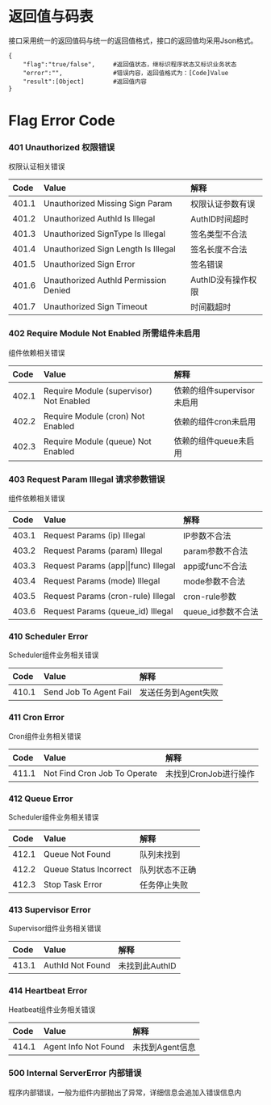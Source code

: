 # 返回值与码表

接口采用统一的返回值码与统一的返回值格式，接口的返回值均采用Json格式。

```
{
    "flag":"true/false",     #返回值状态，继标识程序状态又标识业务状态
    "error":"",              #错误内容，返回值格式为：[Code]Value
    "result":[Object]        #返回值内容
}
```

# Flag Error Code

### 401 Unauthorized 权限错误

权限认证相关错误

| **Code** | **Value** | **解释** |
| :--- | :--- | :--- |
| 401.1 | Unauthorized Missing Sign Param | 权限认证参数有误 |
| 401.2 | Unauthorized AuthId Is Illegal | AuthID时间超时 |
| 401.3 | Unauthorized SignType Is Illegal | 签名类型不合法 |
| 401.4 | Unauthorized Sign Length Is Illegal | 签名长度不合法 |
| 401.5 | Unauthorized Sign Error | 签名错误 |
| 401.6 | Unauthorized AuthId Permission Denied | AuthID没有操作权限 |
| 401.7 | Unauthorized Sign Timeout | 时间戳超时 |

### 402 Require Module Not Enabled 所需组件未启用

组件依赖相关错误

| **Code** | **Value** | **解释** |
| :--- | :--- | :--- |
| 402.1 | Require Module \(supervisor\) Not Enabled | 依赖的组件supervisor未启用 |
| 402.2 | Require Module \(cron\) Not Enabled | 依赖的组件cron未启用 |
| 402.3 | Require Module \(queue\) Not Enabled | 依赖的组件queue未启用 |

### 403 Request Param Illegal 请求参数错误

组件依赖相关错误

| **Code** | **Value** | **解释** |
| :--- | :--- | :--- |
| 403.1 | Request Params \(ip\) Illegal | IP参数不合法 |
| 403.2 | Request Params \(param\) Illegal | param参数不合法 |
| 403.3 | Request Params \(app\|\|func\) Illegal | app或func不合法 |
| 403.4 | Request Params \(mode\) Illegal | mode参数不合法 |
| 403.5 | Request Params \(cron-rule\) Illegal | cron-rule参数 |
| 403.6 | Request Params \(queue\_id\) Illegal | queue\_id参数不合法 |

### 410 Scheduler Error

Scheduler组件业务相关错误

| **Code** | **Value** | **解释** |
| :--- | :--- | :--- |
| 410.1 | Send Job To Agent Fail | 发送任务到Agent失败 |

### 411 Cron Error

Cron组件业务相关错误

| **Code** | **Value** | **解释** |
| :--- | :--- | :--- |
| 411.1 | Not Find Cron Job To Operate | 未找到CronJob进行操作 |

### 412 Queue Error

Scheduler组件业务相关错误

| **Code** | **Value** | **解释** |
| :--- | :--- | :--- |
| 412.1 | Queue Not Found | 队列未找到 |
| 412.2 | Queue Status Incorrect | 队列状态不正确 |
| 412.3 | Stop Task Error | 任务停止失败 |

### 413 Supervisor Error

Supervisor组件业务相关错误

| **Code** | **Value** | **解释** |
| :--- | :--- | :--- |
| 413.1 | AuthId Not Found | 未找到此AuthID |

### 414 Heartbeat Error

Heatbeat组件业务相关错误

| **Code** | **Value** | **解释** |
| :--- | :--- | :--- |
| 414.1 | Agent Info Not Found | 未找到Agent信息 |

### 500 Internal ServerError 内部错误

程序内部错误，一般为组件内部抛出了异常，详细信息会追加入错误信息内

